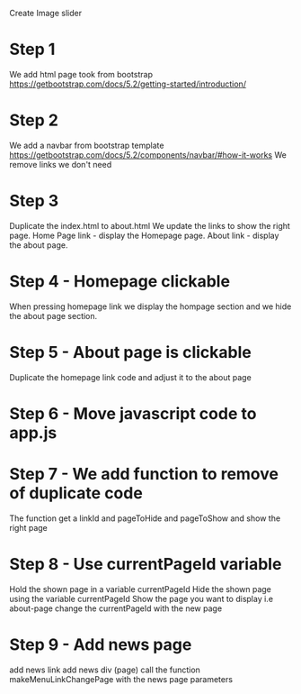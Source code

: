 Create Image slider
# Step 1
We add html page took from bootstrap https://getbootstrap.com/docs/5.2/getting-started/introduction/

# Step 2
We add a navbar from bootstrap template https://getbootstrap.com/docs/5.2/components/navbar/#how-it-works We remove links we don't need

# Step 3
Duplicate the index.html to about.html We update the links to show the right page. Home Page link - display the Homepage page. About link - display the about page.

# Step 4 - Homepage clickable
When pressing homepage link we display the hompage section and we hide the about page section.

# Step 5 - About page is clickable
Duplicate the homepage link code and adjust it to the about page

# Step 6 - Move javascript code to app.js
# Step 7 - We add function to remove of duplicate code
The function get a linkId and pageToHide and pageToShow and show the right page

# Step 8 - Use currentPageId variable
Hold the shown page in a variable currentPageId
Hide the shown page using the variable currentPageId
Show the page you want to display i.e about-page
change the currentPageId with the new page
# Step 9 - Add news page
add news link
add news div (page)
call the function makeMenuLinkChangePage with the news page parameters
